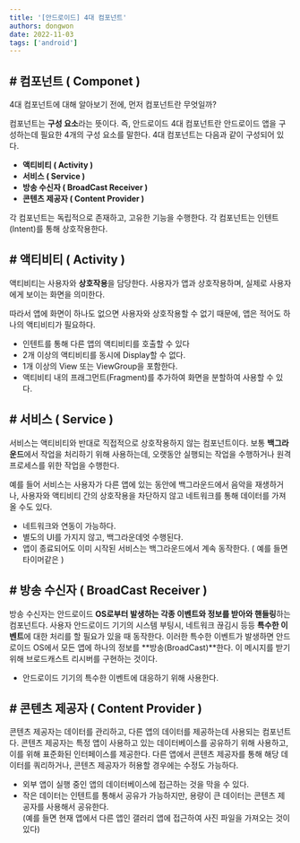 ```yaml
---
title: '[안드로이드] 4대 컴포넌트'
authors: dongwon
date: 2022-11-03
tags: ['android']
---
```


## \# 컴포넌트 ( Componet )

4대 컴포넌트에 대해 알아보기 전에, 먼저 컴포넌트란 무엇일까?

컴포넌트는 **구성 요소**라는 뜻이다. 즉, 안드로이드 4대 컴포넌트란 안드로이드 앱을 구성하는데 필요한 4개의 구성 요소를 말한다. 4대 컴포넌트는 다음과 같이 구성되어 있다.

-   **액티비티 ( Activity )**
-   **서비스 ( Service )**
-   **방송 수신자 ( BroadCast Receiver )**
-   **콘텐츠 제공자 ( Content Provider )**

각 컴포넌트는 독립적으로 존재하고, 고유한 기능을 수행한다. 각 컴포넌트는 인텐트(Intent)를 통해 상호작용한다.

## \# 액티비티 ( Activity )

액티비티는 사용자와 **상호작용**을 담당한다. 사용자가 앱과 상호작용하며, 실제로 사용자에게 보이는 화면을 의미한다.

따라서 앱에 화면이 하나도 없으면 사용자와 상호작용할 수 없기 때문에, 앱은 적어도 하나의 액티비티가 필요하다.

-   인텐트를 통해 다른 앱의 액티비티를 호출할 수 있다
-   2개 이상의 액티비티를 동시에 Display할 수 없다.
-   1개 이상의 View 또는 ViewGroup을 포함한다.
-   액티비티 내의 프래그먼트(Fragment)를 추가하여 화면을 분할하여 사용할 수 있다.

## \# 서비스 ( Service )

서비스는 액티비티와 반대로 직접적으로 상호작용하지 않는 컴포넌트이다. 보통 **백그라운드**에서 작업을 처리하기 위해 사용하는데, 오랫동안 실행되는 작업을 수행하거나 원격 프로세스를 위한 작업을 수행한다.

예를 들어 서비스는 사용자가 다른 앱에 있는 동안에 백그라운드에서 음악을 재생하거나, 사용자와 액티비티 간의 상호작용을 차단하지 않고 네트워크를 통해 데이터를 가져올 수도 있다.

-   네트워크와 연동이 가능하다.
-   별도의 UI를 가지지 않고, 백그라운데엇 수행된다.
-   앱이 종료되어도 이미 시작된 서비스는 백그라운드에서 계속 동작한다. ( 예를 들면 타이머같은 )

## \# 방송 수신자 ( BroadCast Receiver )

방송 수신자는 안드로이드 **OS로부터 발생하는 각종 이벤트와 정보를 받아와 핸들링**하는 컴포넌트다. 사용자 안드로이드 기기의 시스템 부팅시, 네트워크 끊김시 등등 **특수한 이벤트**에 대한 처리를 할 필요가 있을 때 동작한다. 이러한 특수한 이벤트가 발생하면 안드로이드 OS에서 모든 앱에 하나의 정보를 **방송(BroadCast)**한다. 이 메시지를 받기 위해 브로드캐스트 리시버를 구현하는 것이다.

-   안드로이드 기기의 특수한 이벤트에 대응하기 위해 사용한다.

## \# 콘텐츠 제공자 ( Content Provider )

콘텐츠 제공자는 데이터를 관리하고, 다른 앱의 데이터를 제공하는데 사용되는 컴포넌트다. 콘텐츠 제공자는 특정 앱이 사용하고 있는 데이터베이스를 공유하기 위해 사용하고, 이를 위해 표준화된 인터페이스를 제공한다. 다른 앱에서 콘텐츠 제공자를 통해 해당 데이터를 쿼리하거나, 콘텐츠 제공자가 허용할 경우에는 수정도 가능하다.   

-   외부 앱이 실행 중인 앱의 데이터베이스에 접근하는 것을 막을 수 있다.
-   작은 데이터는 인텐트를 통해서 공유가 가능하지만, 용량이 큰 데이터는 콘텐츠 제공자를 사용해서 공유한다.  
    (예를 들면 현재 앱에서 다른 앱인 갤러리 앱에 접근하여 사진 파일을 가져오는 것이 있다)